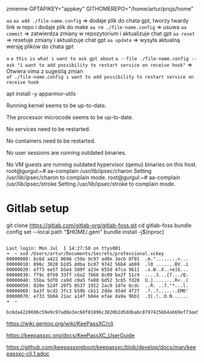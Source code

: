 
zmienne
GPTAPIKEY="appkey"
GITHOMEREPO="/home/artur/projs/home"


`aa`
	`aa add ./file-name.config` => dodaje plik do chata gpt, tworzy twardy link w repo i dodaje plik do make
	`aa rm ./file-name.config` => usuwa
	`aa commit` => zatwierdza zmiany w repozytorium i aktualizuje chat gpt
	`aa reset` => resetuje zmiany i aktualizuje chat gpt
	`aa update` => wysyła aktualną wersję plików do chata gpt

`a` 
	`a this is what i want to ask gpt about`
	`a --file ./file-name.config --ask "i want to add possibility to restart service on receive hook"` => Otwiera vima z sugestią zmian  
		`af ./file-name.config i want to add possibility to restart service on receive hook` 



apt install -y apparmor-utils


Running kernel seems to be up-to-date.

The processor microcode seems to be up-to-date.

No services need to be restarted.

No containers need to be restarted.

No user sessions are running outdated binaries.

No VM guests are running outdated hypervisor (qemu) binaries on this host.
root@gurgul:~# aa-complain /usr/lib/ipsec/charon
Setting /usr/lib/ipsec/charon to complain mode.
root@gurgul:~# aa-complain /usr/lib/ipsec/stroke
Setting /usr/lib/ipsec/stroke to complain mode.



# Gitlab setup



git clone https://gitlab.com/gitlab-org/gitlab-foss.git
cd gitlab-foss
bundle config set --local path "$HOME/.gem"
bundle install -j$(nproc)




```

Last login: Mon Jul  1 14:27:58 on ttys001
➜  ~ xxd /Users/artur/Documents/Secrets/professional.xckey
00000000: bc6d a422 0696 c59e 9c97 ad8e 3ec6 8f01  .m."........>...
00000010: 896c 3020 b2d5 ddba bc87 9742 56b4 ab69  .l0 .......BV..i
00000020: ef73 ee57 b5e4 589f a23e 655d 47ca 9611  .s.W..X..>e]G...
00000030: f79c 8fb9 33ff c6a2 7b66 8c09 be2f 51c9  ....3...{f.../Q.
00000040: 55ba 5dfb ca9d c0a5 fe80 bd52 3cb5 fd28  U.]........R<..(
00000050: 020e 52df 20f5 0537 1922 2ac0 1dfe 6cdc  ..R. ..7."*...l.
00000060: ba3f bcd2 3fc3 b59b cb11 2dde 454d 4f27  .?..?.....-.EMO'
00000070: e733 5b04 21ac a14f b04e efae da9a 96b1  .3[.!..O.N......
➜  ~
```


```➜  ~ xxd -p /Users/artur/Documents/Secrets/professional.xckey | tr -d '\n'
bc6da4220696c59e9c97ad8e3ec68f01896c3020b2d5ddbabc87974256b4ab69ef73ee57b5e4589fa23e655d47ca9611f79c8fb933ffc6a27b668c09be2f51c955ba5dfbca9dc0a5fe80bd523cb5fd28020e52df20f5053719222ac01dfe6cdcba3fbcd23fc3b59bcb112dde454d4f27e7335b0421aca14fb04eefaeda9a96b1
```


https://wiki.gentoo.org/wiki/KeePassXC/cli

https://keepassxc.org/docs/KeePassXC_UserGuide



https://github.com/keepassxreboot/keepassxc/blob/develop/docs/man/keepassxc-cli.1.adoc